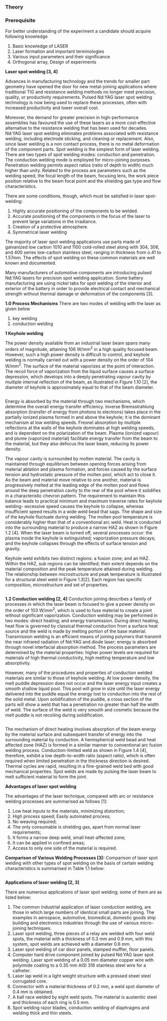 ### Theory

### Prerequisite

For better understanding of the experiment a candidate should acquire following knowledge

1.   Basic knowledge of LASER
2.   Laser formation and important terminologies
3.   Various input parameters and their significance
4.   Orthogonal array, Design of experiments

**Laser spot welding [3, 4]**

Advances in manufacturing technology and the trends for smaller part geometry have opened the door for new metal-joining applications where traditional TIG and resistance welding methods no longer meet precision, quality, or productivity requirements. Pulsed Nd:YAG laser spot welding technology is now being used to replace these processes, often with increased productivity and lower overall cost.

Moreover, the demand for greater precision in high-performance assemblies has favoured the use of these lasers as a more cost-effective alternative to the resistance welding that has been used for decades. Nd:YAG laser spot welding eliminates problems associated with resistance welding, including electrode sticking, and cleaning or replacement. Also, since laser welding is a non contact process, there is no metal deformation of the component parts.
Spot welding is the simplest form of laser welding. There are two types of spot welding modes: conduction and penetration. The conduction welding mode is employed for micro-joining purposes. Penetration welding permits aspect ratios (ratio of depth to width) much higher than unity. Related to the process are parameters such as the welding speed, the focal length of the beam, focusing lens, the work piece position relative to the beam focal point and the shielding gas type and flow characteristics.

There are some conditions, though, which must be satisfied in laser spot-welding:

1. Highly accurate positioning of the components to be welded.
2. Accurate positioning of the components in the focus of the laser to prevent large variations in the irradiance.
3. Creation of a protective atmosphere.
4. Symmetrical laser welding

The majority of laser spot welding applications use parts made of galvanized low carbon 1010 and 1100 cold-rolled steel along with 304, 306, and 400 series low-carbon stainless steel, ranging in thickness from o.41 to 1.57mm. The effects of spot welding on these common materials are well known and documented.

Many manufacturers of automotive components are introducing pulsed Nd:YAG lasers for precision spot welding application. Some battery manufacturing are using nickel tabs for spot welding of the interior and exterior of the battery in order to provide electrical contact and mechanical strength without thermal damage or deformation of the components [3].

**1.0 Process Mechanisms**
There are two modes of welding with the laser as given below
1. key welding
2. conduction welding

**1 Keyhole welding**

The power density available from an industrial laser beam spans many orders of magnitude, attaining 106 W/mm<sup>2</sup> in a high quality focused beam. However, such a high power density is difficult to control, and keyhole welding is normally carried out with a power density on the order of 104 W/mm<sup>2</sup>. The surface of the material vaporizes at the point of interaction. The recoil force of vaporization from the liquid surface causes a surface depression, which develops into a deeply penetrating vapour cavity by multiple internal reflection of the beam, as illustrated in Figure 1.10 [2], the diameter of keyhole is approximately equal to that of the beam diameter.

<center><img src="images/img1.png" title="" /></center>

Energy is absorbed by the material through two mechanisms, which determine the overall energy transfer efficiency. Inverse Bremsstrahlung absorption (transfer of energy from photons to electrons) takes place in the partially ionized plasma formed in and above the keyhole; it is the dominant mechanism at low welding speeds. Fresnel absorption by multiple reflections at the walls of the keyhole dominates at high welding speeds, and is dependent on the polarization of the beam. Plasma (ionized vapour) and plume (vaporized material) facilitate energy transfer from the beam to the material, but they also defocus the laser beam, reducing its power density.

The vapour cavity is surrounded by molten material. The cavity is maintained through equilibrium between opening forces arising from material ablation and plasma formation, and forces caused by the surface tension and hydrostatic pressure of the molten pool, which act to close it. As the beam and material move relative to one another, material is progressively melted at the leading edge of the molten pool and flows around the deep penetration cavity to the rear of the pool where it solidifies in a characteristic chevron pattern. The requirement to maintain this balance leads to practical minimum and maximum traverse rates for keyhole welding- excessive speed causes the keyhole to collapse, whereas insufficient speed results in a wide weld bead that sags. The shape and size of the keyhole fluctuate during welding. The molten pool temperature is considerably higher than that of a conventional arc weld. Heat is conducted into the surrounding material to produce a narrow HAZ as shown in Figure 1.2 [4]. When the laser beam is turned off, several processes occur: the plasma inside the keyhole is extinguished; vaporization pressure decays; and the keyhole collapses through the effects of surface tension and gravity.

Keyhole weld exhibits two distinct regions: a fusion zone; and an HAZ. Within the HAZ, sub regions can be identified; their extent depends on the material composition and the peak temperature attained during welding. The relationship between microstructure and peak temperature is illustrated for a structural steel weld in Figure 1.3[2]. Each region has specific composition, microstructure and set of properties.

<center><img src="images/img2.png" title="" /></center>

<center><img src="images/img3.png" title="" /></center>

**1.2 Conduction welding [2, 4]**
Conduction joining describes a family of processes in which the laser beam is focused to give a power density on the order of 103 W/mm<sup>2</sup>, which is used to fuse material to create a joint without significant vaporization. Conduction welding may be performed in two modes: direct heating; and energy transmission. During direct heating, heat flow is governed by classical thermal conduction from a surface heat source and the weld is made by melting portion of the base material. Transmission welding is an efficient means of joining polymers that transmit the near infrared radiation of Nd:YAG and diode laser; energy is absorbed through novel interfacial absorption method. The process parameters are determined by the material properties: higher power levels are required for materials of high thermal conductivity, high melting temperature and low absorptivity.

However, many of the procedures and properties of conduction welded materials are similar to those of keyhole welding. At low power density, the melt puddle depression does not occur and the laser energy input creates a smooth shallow liquid pool. This pool will grow in size until the laser energy delivered into the puddle equal the energy lost to conduction into the rest of the solid metal. Upon solidification of the puddle, a cross section of the parts will show a weld that has a penetration no greater than half the width of weld. The surface of the weld is very smooth and cosmetic because the melt puddle is not recoiling during solidification.

<center><img src="images/img4.png" title="" /></center>

The mechanism of direct heating involves absorption of the beam energy by the material surface and subsequent transfer of energy into the surrounding material by conduction. A hemispherical weld bead and heat affected zone (HAZ) is formed in a similar manner to conventional arc fusion welding process. Conduction-limited weld as shown in Figure 1.4 [4], therefore, exhibit a low depth-to-width ratio (aspect ratio), which is often required when limited penetration in the thickness direction is desired. Thermal cycles are rapid, resulting in a fine-grained weld bed with good mechanical properties. Spot welds are made by pulsing the laser beam to melt sufficient material to form the joint.

**Advantages of laser spot welding**

The advantages of the laser technique, compared with arc or resistance welding processes are summarised as follows [1]:
1. Low heat inputs to the materials, minimizing distortion;
2. High process speed; Easily automated process;
3. No weaving required;
4. The only consumable is shielding gas, apart from normal laser requirements;
5. It forms a narrow deep weld, small heat-affected zone;
6. It can be applied in confined areas;
7. Access to only one side of the material is required.

**Comparison of Various Welding Processes [3]:**
Comparison of laser spot welding with other types of spot welding on the basis of certain welding characteristics is summarised in Table 1.1 below:

<center><img src="images/img5.png" title="" /></center>

**Applications of laser welding [2, 3]**

There are numerous applications of laser spot welding; some of them are as listed below:

1. The common industrial application of laser conduction welding, are those in which large numbers of identical small parts are joining. The examples in aerospace, automotive, biomedical, domestic goods ship building and electronics industries through the use of various micro-joining techniques.
2. Laser spot welding, three pieces of a relay are welded with four weld spots, the material with a thickness of 0.3 mm and 0.9 mm, with this system, spot welds are achieved with a diameter 0.6 mm.
3. Laser spot welding of car door panels, stamped muffler, floor panels.
4. Computer hard drive component joined by pulsed Nd:YAG laser spot welding.
Laser spot welding of a 0.05 mm diameter copper wire with polyimide coating to a 0.35 mm AISI 316 stainless steel wire for a catheter.
5. Laser lap weld in a light weight structure with a pressed sheet steel corrugated core.
6. Connector with a material thickness of 0.2 mm, a weld spot diameter of 0.4 mm is obtained.
7. A ball race welded by eight weld spots. The material is austenitic steel and thickness of each ring is 0.5 mm.
8. Spot welding razor blades, conduction welding of diaphragms and welding thick and thin steels.
